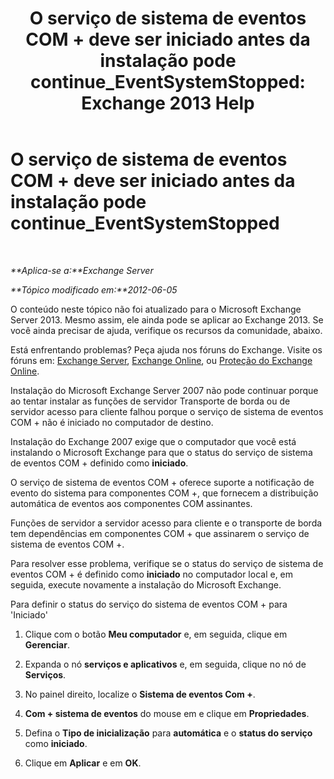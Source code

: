 ﻿---
title: 'O serviço de sistema de eventos COM + deve ser iniciado antes da instalação pode continue_EventSystemStopped: Exchange 2013 Help'
TOCTitle: O serviço de sistema de eventos COM + deve ser iniciado antes da instalação pode continue_EventSystemStopped
ms:assetid: 3b8d2ba3-87fb-4749-b4d1-5dfec97e1ca4
ms:mtpsurl: https://technet.microsoft.com/pt-br/library/ms.exch.setupreadiness.eventsystemstopped(v=EXCHG.150)
ms:contentKeyID: 50485403
ms.date: 05/22/2018
mtps_version: v=EXCHG.150
ms.translationtype: MT
---

# O serviço de sistema de eventos COM + deve ser iniciado antes da instalação pode continue\_EventSystemStopped

 

_**Aplica-se a:**Exchange Server_

_**Tópico modificado em:**2012-06-05_

O conteúdo neste tópico não foi atualizado para o Microsoft Exchange Server 2013. Mesmo assim, ele ainda pode se aplicar ao Exchange 2013. Se você ainda precisar de ajuda, verifique os recursos da comunidade, abaixo.

Está enfrentando problemas? Peça ajuda nos fóruns do Exchange. Visite os fóruns em: [Exchange Server](https://go.microsoft.com/fwlink/p/?linkid=60612), [Exchange Online](https://go.microsoft.com/fwlink/p/?linkid=267542), ou [Proteção do Exchange Online](https://go.microsoft.com/fwlink/p/?linkid=285351).

Instalação do Microsoft Exchange Server 2007 não pode continuar porque ao tentar instalar as funções de servidor Transporte de borda ou de servidor acesso para cliente falhou porque o serviço de sistema de eventos COM + não é iniciado no computador de destino.

Instalação do Exchange 2007 exige que o computador que você está instalando o Microsoft Exchange para que o status do serviço de sistema de eventos COM + definido como **iniciado**.

O serviço de sistema de eventos COM + oferece suporte a notificação de evento do sistema para componentes COM +, que fornecem a distribuição automática de eventos aos componentes COM assinantes.

Funções de servidor a servidor acesso para cliente e o transporte de borda tem dependências em componentes COM + que assinarem o serviço de sistema de eventos COM +.

Para resolver esse problema, verifique se o status do serviço de sistema de eventos COM + é definido como **iniciado** no computador local e, em seguida, execute novamente a instalação do Microsoft Exchange.

Para definir o status do serviço do sistema de eventos COM + para 'Iniciado'

1.  Clique com o botão **Meu computador** e, em seguida, clique em **Gerenciar**.

2.  Expanda o nó **serviços e aplicativos** e, em seguida, clique no nó de **Serviços**.

3.  No painel direito, localize o **Sistema de eventos Com +**.

4.  **Com + sistema de eventos** do mouse em e clique em **Propriedades**.

5.  Defina o **Tipo de inicialização** para **automática** e o **status do serviço** como **iniciado**.

6.  Clique em **Aplicar** e em **OK**.

